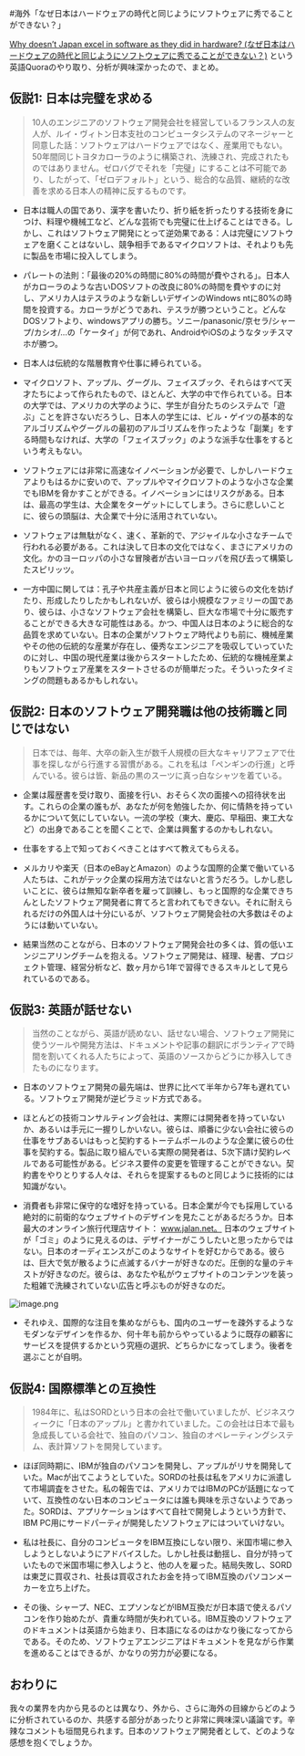 #海外「なぜ日本はハードウェアの時代と同じようにソフトウェアに秀でることができない？」

[Why doesn’t Japan excel in software as they did in hardware? (なぜ日本はハードウェアの時代と同じようにソフトウェアに秀でることができない？)](https://www.quora.com/Why-doesn-t-Japan-excel-in-software-as-they-did-in-hardware) という英語Quoraのやり取り、分析が興味深かったので、まとめ。


## 仮説1: 日本は完璧を求める

>10人のエンジニアのソフトウェア開発会社を経営しているフランス人の友人が、ルイ・ヴィトン日本支社のコンピュータシステムのマネージャーと同意した話：ソフトウェアはハードウェアではなく、産業用でもない。50年間同じトヨタカローラのように構築され、洗練され、完成されたものではありません。ゼロバグでそれを「完璧」にすることは不可能であり、したがって、「ゼロデフォルト」という、総合的な品質、継続的な改善を求める日本人の精神に反するものです。

- 日本は職人の国であり、漢字を書いたり、折り紙を折ったりする技術を身につけ、料理や機械工など、どんな芸術でも完璧に仕上げることはできる。しかし、これはソフトウェア開発にとって逆効果である：人は完璧にソフトウェアを磨くことはないし、競争相手であるマイクロソフトは、それよりも先に製品を市場に投入してしまう。

- パレートの法則：「最後の20%の時間に80%の時間が費やされる」。日本人がカローラのような古いDOSソフトの改良に80%の時間を費やすのに対し、アメリカ人はテスラのような新しいデザインのWindows ntに80%の時間を投資する。カローラがどうであれ、テスラが勝つということ。どんなDOSソフトより、windowsアプリの勝ち。ソニー/panasonic/京セラ/シャープ/カシオ/...の「ケータイ」が何であれ、AndroidやiOSのようなタッチスマホが勝つ。

- 日本人は伝統的な階層教育や仕事に縛られている。

- マイクロソフト、アップル、グーグル、フェイスブック、それらはすべて天才たちによって作られたもので、ほとんど、大学の中で作られている。日本の大学では、アメリカの大学のように、学生が自分たちのシステムで「遊ぶ」ことを許さないだろうし、日本人の学生には、ビル・ゲイツの基本的なアルゴリズムやグーグルの最初のアルゴリズムを作ったような「副業」をする時間もなければ、大学の「フェイスブック」のような派手な仕事をするという考えもない。

- ソフトウェアには非常に高速なイノベーションが必要で、しかしハードウェアよりもはるかに安いので、アップルやマイクロソフトのような小さな企業でもIBMを脅かすことができる。イノベーションにはリスクがある。日本は、最高の学生は、大企業をターゲットにしてしまう。さらに悲しいことに、彼らの頭脳は、大企業で十分に活用されていない。

- ソフトウェアは無駄がなく、速く、革新的で、アジャイルな小さなチームで行われる必要がある。これは決して日本の文化ではなく、まさにアメリカの文化。かのヨーロッパの小さな冒険者が古いヨーロッパを飛び去って構築したスピリッツ。

- 一方中国に関しては：孔子や共産主義が日本と同じように彼らの文化を妨げたり、形成したりしたかもしれないが、彼らは小規模なファミリーの国であり、彼らは、小さなソフトウェア会社を構築し、巨大な市場で十分に販売することができる大きな可能性はある。かつ、中国人は日本のように総合的な品質を求めていない。日本の企業がソフトウェア時代よりも前に、機械産業やその他の伝統的な産業が存在し、優秀なエンジニアを吸収していっていたのに対し、中国の現代産業は後からスタートしたため、伝統的な機械産業よりもソフトウェア産業をスタートさせるのが簡単だった。そういったタイミングの問題もあるかもしれない。


## 仮説2: 日本のソフトウェア開発職は他の技術職と同じではない

> 日本では、毎年、大卒の新入生が数千人規模の巨大なキャリアフェアで仕事を探しながら行進する習慣がある。これを私は「ペンギンの行進」と呼んでいる。彼らは皆、新品の黒のスーツに真っ白なシャツを着ている。

- 企業は履歴書を受け取り、面接を行い、おそらく次の面接への招待状を出す。これらの企業の誰もが、あなたが何を勉強したか、何に情熱を持っているかについて気にしていない。一流の学校（東大、慶応、早稲田、東工大など）の出身であることを聞くことで、企業は興奮するのかもしれない。

- 仕事をする上で知っておくべきことはすべて教えてもらえる。

- メルカリや楽天（日本のeBayとAmazon）のような国際的企業で働いている人たちは、これがテック企業の採用方法ではないと言うだろう。しかし悲しいことに、彼らは無知な新卒者を雇って訓練し、もっと国際的な企業できちんとしたソフトウェア開発者に育てろと言われてもできない。それに耐えられるだけの外国人は十分にいるが、ソフトウェア開発会社の大多数はそのようには動いていない。

- 結果当然のことながら、日本のソフトウェア開発会社の多くは、質の低いエンジニアリングチームを抱える。ソフトウェア開発は、経理、秘書、プロジェクト管理、経営分析など、数ヶ月から1年で習得できるスキルとして見られているのである。

## 仮説3: 英語が話せない

> 当然のことながら、英語が読めない、話せない場合、ソフトウェア開発に使うツールや開発方法は、ドキュメントや記事の翻訳にボランティアで時間を割いてくれる人たちによって、英語のソースからどうにか移入してきたものになります。

- 日本のソフトウェア開発の最先端は、世界に比べて半年から7年も遅れている。ソフトウェア開発が逆ピラミッド方式である。

- ほとんどの技術コンサルティング会社は、実際には開発者を持っていないか、あるいは手元に一握りしかいない。彼らは、順番に少ない会社に彼らの仕事をサブあるいはもっと契約するトーテムポールのような企業に彼らの仕事を契約する。製品に取り組んでいる実際の開発者は、5次下請け契約レベルである可能性がある。ビジネス要件の変更を管理することができない。契約書をやりとりする人々は、それらを提案するものと同じように技術的には知識がない。

- 消費者も非常に保守的な嗜好を持っている。日本企業が今でも採用している絶対的に前衛的なウェブサイトのデザインを見たことがあるだろうか。日本最大のオンライン旅行代理店サイト： www.jalan.net。 日本のウェブサイトが「ゴミ」のように見えるのは、デザイナーがこうしたいと思ったからではない。日本のオーディエンスがこのようなサイトを好むからである。彼らは、巨大で気が散るように点滅するバナーが好きなのだ。圧倒的な量のテキストが好きなのだ。彼らは、あなたや私がウェブサイトのコンテンツを装った粗雑で洗練されていない広告と呼ぶものが好きなのだ。


![image.png](https://qiita-image-store.s3.ap-northeast-1.amazonaws.com/0/93824/ee9a3fc6-1e05-9597-f640-9717207ff484.png)

- それゆえ、国際的な注目を集めながらも、国内のユーザーを疎外するようなモダンなデザインを作るか、何十年も前からやっているように既存の顧客にサービスを提供するかという究極の選択、どちらかになってしまう。後者を選ぶことが自明。


## 仮説4: 国際標準との互換性

> 1984年に、私はSORDという日本の会社で働いていましたが、ビジネスウィークに「日本のアップル」と書かれていました。この会社は日本で最も急成長している会社で、独自のパソコン、独自のオペレーティングシステム、表計算ソフトを開発しています。

- ほぼ同時期に、IBMが独自のパソコンを開発し、アップルがリサを開発していた。Macが出てこようとしていた。SORDの社長は私をアメリカに派遣して市場調査をさせた。私の報告では、アメリカではIBMのPCが話題になっていて、互換性のない日本のコンピュータには誰も興味を示さないようであった。SORDは、アプリケーションはすべて自社で開発しようという方針で、IBM PC用にサードパーティが開発したソフトウェアにはついていけない。

- 私は社長に、自分のコンピュータをIBM互換にしない限り、米国市場に参入しようとしないようにアドバイスした。しかし社長は動揺し、自分が持っていたもので米国市場に参入しようと、他の人を雇った。結局失敗し、SORDは東芝に買収され、社長は買収されたお金を持ってIBM互換のパソコンメーカーを立ち上げた。

- その後、シャープ、NEC、エプソンなどがIBM互換だが日本語で使えるパソコンを作り始めたが、貴重な時間が失われている。IBM互換のソフトウェアのドキュメントは英語から始まり、日本語になるのはかなり後になってからである。そのため、ソフトウェアエンジニアはドキュメントを見ながら作業を進めることはできるが、かなりの労力が必要になる。



## おわりに
我々の業界を内から見るのとは異なり、外から、さらに海外の目線からどのように分析されているのか、共感する部分があったりと非常に興味深い議論です。辛辣なコメントも垣間見られます。日本のソフトウェア開発者として、どのような感想を抱くでしょうか。
